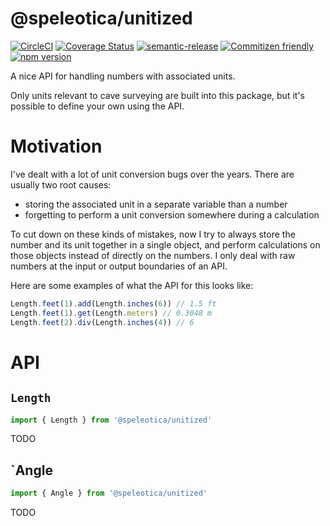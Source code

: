 # @speleotica/unitized

[![CircleCI](https://circleci.com/gh/speleotica/unitized.svg?style=svg)](https://circleci.com/gh/speleotica/unitized)
[![Coverage Status](https://codecov.io/gh/speleotica/unitized/branch/master/graph/badge.svg)](https://codecov.io/gh/speleotica/unitized)
[![semantic-release](https://img.shields.io/badge/%20%20%F0%9F%93%A6%F0%9F%9A%80-semantic--release-e10079.svg)](https://github.com/semantic-release/semantic-release)
[![Commitizen friendly](https://img.shields.io/badge/commitizen-friendly-brightgreen.svg)](http://commitizen.github.io/cz-cli/)
[![npm version](https://badge.fury.io/js/%40speleotica%2Funitized.svg)](https://badge.fury.io/js/unitized)

A nice API for handling numbers with associated units.

Only units relevant to cave surveying are built into this package, but it's
possible to define your own using the API.

# Motivation

I've dealt with a lot of unit conversion bugs over the years.
There are usually two root causes:

- storing the associated unit in a separate variable than a number
- forgetting to perform a unit conversion somewhere during a calculation

To cut down on these kinds of mistakes, now I try to always store the
number and its unit together in a single object, and perform calculations
on those objects instead of directly on the numbers. I only deal with raw
numbers at the input or output boundaries of an API.

Here are some examples of what the API for this looks like:

```js
Length.feet(1).add(Length.inches(6)) // 1.5 ft
Length.feet(1).get(Length.meters) // 0.3048 m
Length.feet(2).div(Length.inches(4)) // 6
```

# API

## `Length`

```js
import { Length } from '@speleotica/unitized'
```

TODO

## `Angle

```js
import { Angle } from '@speleotica/unitized'
```

TODO
